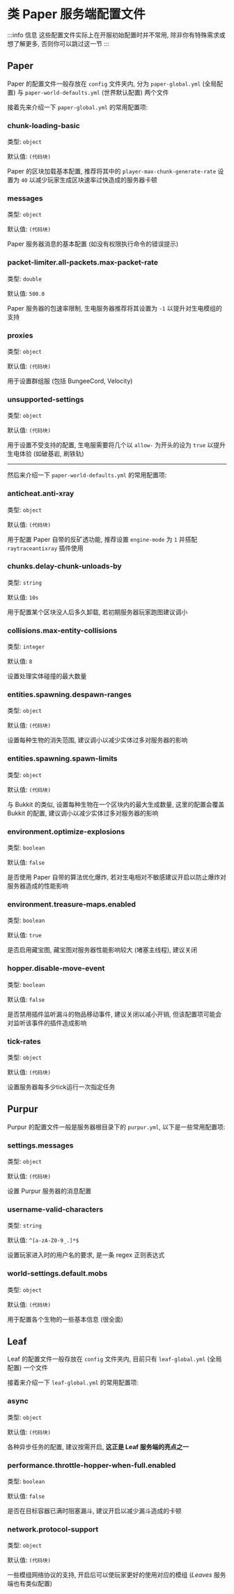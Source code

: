 # 类 Paper 服务端配置文件

:::info 信息
这些配置文件实际上在开服初始配置时并不常用, 除非你有特殊需求或想了解更多, 否则你可以跳过这一节
:::

## Paper

Paper 的配置文件一般存放在 `config` 文件夹内, 分为 `paper-global.yml` (全局配置) 与 `paper-world-defaults.yml` (世界默认配置) 两个文件

接着先来介绍一下 `paper-global.yml` 的常用配置项:

### chunk-loading-basic
类型: `object`

默认值: `(代码块)`

Paper 的区块加载基本配置, 推荐将其中的 `player-max-chunk-generate-rate` 设置为 `40` 以减少玩家生成区块速率过快造成的服务器卡顿

### messages
类型: `object`

默认值: `(代码块)`

Paper 服务器消息的基本配置 (如没有权限执行命令的错误提示)

### packet-limiter.all-packets.max-packet-rate
类型: `double`

默认值: `500.0`

Paper 服务器的包速率限制, 生电服务器推荐将其设置为 `-1` 以提升对生电模组的支持

### proxies
类型: `object`

默认值: `(代码块)`

用于设置群组服 (包括 BungeeCord, Velocity)

### unsupported-settings
类型: `object`

默认值: `(代码块)`

用于设置不受支持的配置, 生电服需要将几个以 `allow-` 为开头的设为 `true` 以提升生电体验 (如破基岩, 刷铁轨)

---

然后来介绍一下 `paper-world-defaults.yml` 的常用配置项:

### anticheat.anti-xray
类型: `object`

默认值: `(代码块)`

用于配置 Paper 自带的反矿透功能, 推荐设置 `engine-mode` 为 `1` 并搭配 `raytraceantixray` 插件使用

### chunks.delay-chunk-unloads-by
类型: `string`

默认值: `10s`

用于配置某个区块没人后多久卸载, 若初期服务器玩家跑图建议调小

### collisions.max-entity-collisions
类型: `integer`

默认值: `8`

设置处理实体碰撞的最大数量

### entities.spawning.despawn-ranges
类型: `object`

默认值: `(代码块)`

设置每种生物的消失范围, 建议调小以减少实体过多对服务器的影响

### entities.spawning.spawn-limits
类型: `object`

默认值: `(代码块)`

与 Bukkit 的类似, 设置每种生物在一个区块内的最大生成数量, 这里的配置会覆盖 Bukkit 的配置, 建议调小以减少实体过多对服务器的影响

### environment.optimize-explosions
类型: `boolean`

默认值: `false`

是否使用 Paper 自带的算法优化爆炸, 若对生电相对不敏感建议开启以防止爆炸对服务器造成的性能影响

### environment.treasure-maps.enabled
类型: `boolean`

默认值: `true`

是否启用藏宝图, 藏宝图对服务器性能影响较大 (堵塞主线程), 建议关闭

### hopper.disable-move-event
类型: `boolean`

默认值: `false`

是否禁用插件监听漏斗的物品移动事件, 建议关闭以减小开销, 但该配置项可能会对监听该事件的插件造成影响

### tick-rates
类型: `object`

默认值: `(代码块)`

设置服务器每多少tick运行一次指定任务

## Purpur

Purpur 的配置文件一般是服务器根目录下的 `purpur.yml`, 以下是一些常用配置项:

### settings.messages
类型: `object`

默认值: `(代码块)`

设置 Purpur 服务器的消息配置

### username-valid-characters
类型: `string`

默认值: `^[a-zA-Z0-9_.]*$`

设置玩家进入时的用户名的要求, 是一条 regex 正则表达式

### world-settings.default.mobs
类型: `object`

默认值: `(代码块)`

用于配置各个生物的一些基本信息 (很全面)

## Leaf

Leaf 的配置文件一般存放在 `config` 文件夹内, 目前只有 `leaf-global.yml` (全局配置) 一个文件

接着来介绍一下 `leaf-global.yml` 的常用配置项:

### async
类型: `object`

默认值: `(代码块)`

各种异步任务的配置, 建议按需开启, **这正是 Leaf 服务端的亮点之一**

### performance.throttle-hopper-when-full.enabled
类型: `boolean`

默认值: `false`

是否在目标容器已满时阻塞漏斗, 建议开启以减少漏斗造成的卡顿

### network.protocol-support
类型: `object`

默认值: `(代码块)`

一些模组网络协议的支持, 开启后可以使玩家更好的使用对应的模组 (*Leaves* 服务端也有类似配置)